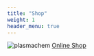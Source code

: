 ```yaml
---
title: "Shop"
weight: 1
header_menu: true
---
```


![plasmachem](images/logo.gif)
[Online Shop](https://shop.plasmachem.com)